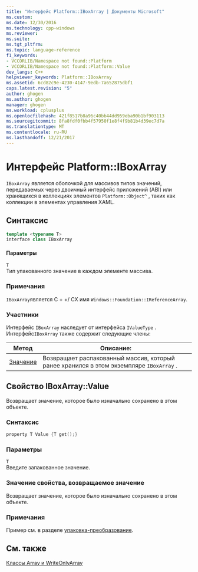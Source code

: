 ```yaml
---
title: "Интерфейс Platform::IBoxArray | Документы Microsoft"
ms.custom: 
ms.date: 12/30/2016
ms.technology: cpp-windows
ms.reviewer: 
ms.suite: 
ms.tgt_pltfrm: 
ms.topic: language-reference
f1_keywords:
- VCCORLIB/Namespace not found::Platform
- VCCORLIB/Namespace not found::Platform::Value
dev_langs: C++
helpviewer_keywords: Platform::IBoxArray
ms.assetid: 6cd82c9e-4230-4147-9edb-7a652875dbf1
caps.latest.revision: "5"
author: ghogen
ms.author: ghogen
manager: ghogen
ms.workload: cplusplus
ms.openlocfilehash: 421f8517b8a96c40bb44dd959eba90b1bf903113
ms.sourcegitcommit: 8fa8fdf0fbb4f57950f1e8f4f9b81b4d39ec7d7a
ms.translationtype: MT
ms.contentlocale: ru-RU
ms.lasthandoff: 12/21/2017
---
```

# <a name="platformiboxarray-interface"></a>Интерфейс Platform::IBoxArray
`IBoxArray` является оболочкой для массивов типов значений, передаваемых через двоичный интерфейс приложений (ABI) или хранящихся в коллекциях элементов `Platform::Object^` , таких как коллекции в элементах управления XAML.  
  
## <a name="syntax"></a>Синтаксис  
  
```cpp  
template <typename T>  
interface class IBoxArray  
```  
  
#### <a name="parameters"></a>Параметры  
 `T`  
 Тип упакованного значение в каждом элементе массива.  
  
### <a name="remarks"></a>Примечания  
 `IBoxArray`является C + +/ CX имя `Windows::Foundation::IReferenceArray`.  
  
### <a name="members"></a>Участники  
 Интерфейс `IBoxArray` наследует от интерфейса `IValueType` . Интерфейс`IBoxArray` также содержит следующие члены:  
  
|Метод|Описание:|  
|------------|-----------------|  
|[Значение](#value)|Возвращает распакованный массив, который ранее хранился в этом экземпляре `IBoxArray` .|  

## <a name="value"></a>Свойство IBoxArray::Value
Возвращает значение, которое было изначально сохранено в этом объекте.  
  
### <a name="syntax"></a>Синтаксис  
  
```cpp  
property T Value {T get();}  
```  
  
### <a name="parameters"></a>Параметры  
 `T`  
 Введите запакованное значение.  
  
### <a name="property-valuereturn-value"></a>Значение свойства, возвращаемое значение  
 Возвращает значение, которое было изначально сохранено в этом объекте.  
  
### <a name="remarks"></a>Примечания  
 Пример см. в разделе [упаковка-преобразование](../cppcx/boxing-c-cx.md).  
  
  
## <a name="see-also"></a>См. также  
 [Классы Array и WriteOnlyArray](../cppcx/array-and-writeonlyarray-c-cx.md)